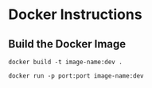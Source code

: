 # Docker Instructions

## Build the Docker Image
`docker build -t image-name:dev .`

`docker run -p port:port image-name:dev`